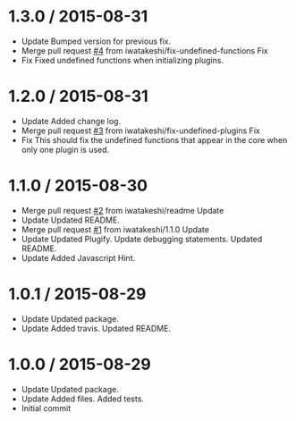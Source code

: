 1.3.0 / 2015-08-31
==================

  * Update
    Bumped version for previous fix.
  * Merge pull request [#4](https://github.com/iwatakeshi/gengojs-core-modules/issues/4) from iwatakeshi/fix-undefined-functions
    Fix
  * Fix
    Fixed undefined functions when initializing plugins.

1.2.0 / 2015-08-31
==================

  * Update
    Added change log.
  * Merge pull request [#3](https://github.com/iwatakeshi/gengojs-core-modules/issues/3) from iwatakeshi/fix-undefined-plugins
    Fix
  * Fix
    This should fix the undefined functions that appear in the core when
    only one plugin is used.

1.1.0 / 2015-08-30
==================

  * Merge pull request [#2](https://github.com/iwatakeshi/gengojs-core-modules/issues/2) from iwatakeshi/readme
    Update
  * Update
    Updated README.
  * Merge pull request [#1](https://github.com/iwatakeshi/gengojs-core-modules/issues/1) from iwatakeshi/1.1.0
    Update
  * Update
    Updated Plugify.
    Update debugging statements.
    Updated README.
  * Update
    Added Javascript Hint.

1.0.1 / 2015-08-29
==================

  * Update
    Updated package.
  * Update
    Added travis.
    Updated README.

1.0.0 / 2015-08-29
==================

  * Update
    Updated package.
  * Update
    Added files.
    Added tests.
  * Initial commit
